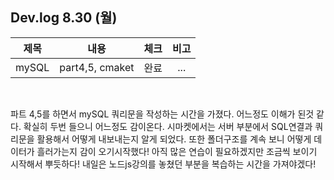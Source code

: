 ## Dev.log 8.30 (월)

  |제목|내용|체크|비고|
|:------:|:------:|:------:|:------:|
|mySQL|part4,5, cmaket|완료|...|

<br />

파트 4,5를 하면서 mySQL 쿼리문을 작성하는 시간을 가졌다. 어느정도 이해가 된것 같다. 확실히 두번 들으니 어느정도 감이온다. 시마켓에서는 서버 부분에서 SQL연결과 쿼리문을 활용해서 어떻게 내보내는지 알게 되었다. 또한 폴더구조를 계속 보니 어떻게 데이터가 흘러가는지 감이 오기시작했다! 아직 많은 연습이 필요하겠지만 조금씩 보이기 시작해서 뿌듯하다! 내일은 노드js강의를 놓쳤던 부분을 복습하는 시간을 가져야겠다! 

<br />
